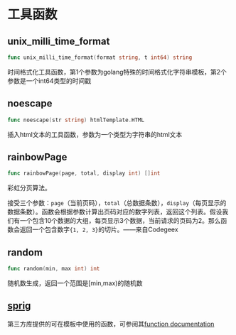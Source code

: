 # 工具函数

## **unix\_milli\_time\_format**

```go
func unix_milli_time_format(format string, t int64) string
```

时间格式化工具函数，第1个参数为golang特殊的时间格式化字符串模板，第2个参数是一个int64类型的时间戳

## **noescape**

```go
func noescape(str string) htmlTemplate.HTML
```

插入html文本的工具函数，参数为一个类型为字符串的html文本

## **rainbowPage**

```go
func rainbowPage(page, total, display int) []int
```

彩虹分页算法。

接受三个参数：`page`（当前页码），`total`（总数据条数），`display`（每页显示的数据条数）。函数会根据参数计算出页码对应的数字列表，返回这个列表。假设我们有一个包含10个数据的大组，每页显示3个数据，当前请求的页码为2。那么函数会返回一个包含数字`{1, 2, 3}`的切片。——来自Codegeex

## **random**

```go
func random(min, max int) int
```

随机数生成，返回一个范围是\[min,max)的随机数

## [**sprig**](https://github.com/Masterminds/sprig)

第三方库提供的可在模板中使用的函数，可参阅其[function documentation](http://masterminds.github.io/sprig/)
